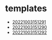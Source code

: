 # templates
- [20221003151291](/zet/20221003151291/README.md)
- [20221003151290](/zet/20221003151290/README.md)
- [20221003151292](/zet/20221003151292/README.md)

